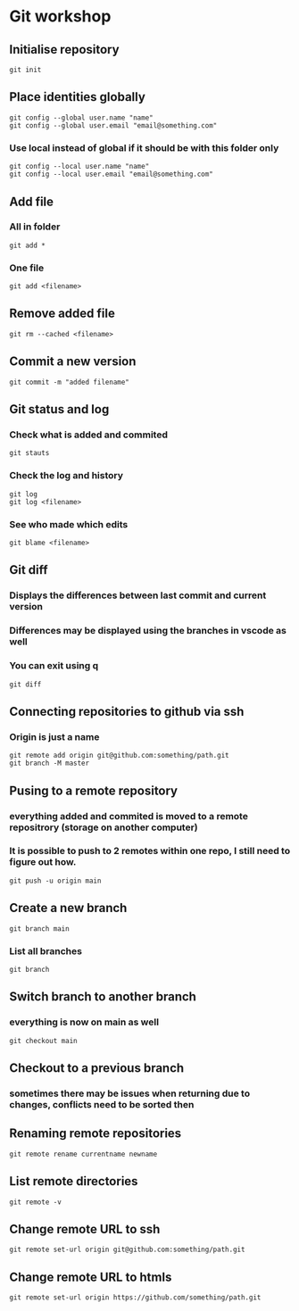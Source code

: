 # Git workshop 

## Initialise repository

	git init

## Place identities globally

	git config --global user.name "name"
	git config --global user.email "email@something.com"

### Use local instead of global if it should be with this folder only
	
	git config --local user.name "name"
	git config --local user.email "email@something.com"

## Add file
### All in folder
	git add *
###	One file
	git add <filename>

## Remove added file

	git rm --cached <filename>

## Commit a new version
	git commit -m "added filename"

## Git status and log
### Check what is added and commited
	git stauts

### Check the log and history
	git log
	git log <filename>

### See who made which edits
	git blame <filename>

## Git diff
### Displays the differences between last commit and current version
### Differences may be displayed using  the branches in vscode as well
### You can exit using q
	git diff

## Connecting repositories to github via ssh
### Origin is just a name
	git remote add origin git@github.com:something/path.git
	git branch -M master
	
	
## Pusing to a remote repository
### everything added and commited is moved to a remote repositrory (storage on another computer)
### It is possible to push to 2 remotes within one repo, I still need to figure out how.
	git push -u origin main
	
## Create a new branch
	git branch main
### List all branches
	git branch

## Switch branch to another branch
### everything is now on main as well
	git checkout main

## Checkout to a previous branch
### sometimes there may be issues when returning due to changes, conflicts need to be sorted then

## Renaming remote repositories

	git remote rename currentname newname

## List remote directories
	git remote -v

## Change  remote URL to ssh 
	git remote set-url origin git@github.com:something/path.git
## Change  remote URL to htmls
	git remote set-url origin https://github.com/something/path.git

